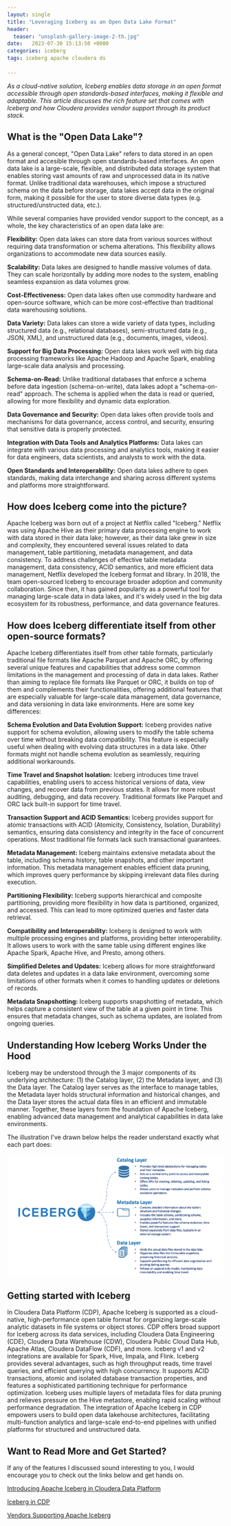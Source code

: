 ```yaml
---
layout: single
title: "Leveraging Iceberg as an Open Data Lake Format"
header:
  teaser: "unsplash-gallery-image-2-th.jpg"
date:   2023-07-30 15:13:50 +0000
categories: iceberg
tags: iceberg apache cloudera ds

---
```

*As a cloud-native solution, Iceberg enables data storage in an open format accessible through open standards-based interfaces, making it flexible and adaptable. This article discusses the rich feature set that comes with Iceberg and how Cloudera provides vendor support through its product stack.*

## What is the "Open Data Lake"?

As a general concept, "Open Data Lake" refers to data stored in an open format and accesible through open standards-based interfaces. An open data lake is a large-scale, flexible, and distributed data storage system that enables storing vast amounts of raw and unprocessed data in its native format. Unlike traditional data warehouses, which impose a structured schema on the data before storage, data lakes accept data in the original form, making it possible for the user to store diverse data types (e.g. structured/unstructed data, etc.).

While several companies have provided vendor support to the concept, as a whole, the key characteristics of an open data lake are:

**Flexibility:** Open data lakes can store data from various sources without requiring data transformation or schema alterations. This flexibility allows organizations to accommodate new data sources easily.

**Scalability:** Data lakes are designed to handle massive volumes of data. They can scale horizontally by adding more nodes to the system, enabling seamless expansion as data volumes grow.

**Cost-Effectiveness:** Open data lakes often use commodity hardware and open-source software, which can be more cost-effective than traditional data warehousing solutions.

**Data Variety:** Data lakes can store a wide variety of data types, including structured data (e.g., relational databases), semi-structured data (e.g., JSON, XML), and unstructured data (e.g., documents, images, videos).

**Support for Big Data Processing:** Open data lakes work well with big data processing frameworks like Apache Hadoop and Apache Spark, enabling large-scale data analysis and processing.

**Schema-on-Read:** Unlike traditional databases that enforce a schema before data ingestion (schema-on-write), data lakes adopt a "schema-on-read" approach. The schema is applied when the data is read or queried, allowing for more flexibility and dynamic data exploration.

**Data Governance and Security:** Open data lakes often provide tools and mechanisms for data governance, access control, and security, ensuring that sensitive data is properly protected.

**Integration with Data Tools and Analytics Platforms:** Data lakes can integrate with various data processing and analytics tools, making it easier for data engineers, data scientists, and analysts to work with the data.

**Open Standards and Interoperability:** Open data lakes adhere to open standards, making data interchange and sharing across different systems and platforms more straightforward.



## How does Iceberg come into the picture?

Apache Iceberg was born out of a project at Netflix called "Iceberg." Netflix was using Apache Hive as their primary data processing engine to work with data stored in their data lake; however, as their data lake grew in size and complexity, they encountered several issues related to data management, table partitioning, metadata management, and data consistency. To address challenges of effective table metadata management, data consistency, ACID semantics, and more efficient data management, Netflix developed the Iceberg format and library. In 2018, the team open-sourced Iceberg to encourage broader adoption and community collaboration. Since then, it has gained popularity as a powerful tool for managing large-scale data in data lakes, and it's widely used in the big data ecosystem for its robustness, performance, and data governance features.



## How does Iceberg differentiate itself from other open-source formats?

Apache Iceberg differentiates itself from other table formats, particularly traditional file formats like Apache Parquet and Apache ORC, by offering several unique features and capabilities that address some common limitations in the management and processing of data in data lakes. Rather than aiming to replace file formats like Parquet or ORC, it builds on top of them and complements their functionalities, offering additional features that are especially valuable for large-scale data management, data governance, and data versioning in data lake environments. Here are some key differences:

**Schema Evolution and Data Evolution Support:** Iceberg provides native support for schema evolution, allowing users to modify the table schema over time without breaking data compatibility. This feature is especially useful when dealing with evolving data structures in a data lake. Other formats might not handle schema evolution as seamlessly, requiring additional workarounds.

**Time Travel and Snapshot Isolation:** Iceberg introduces time travel capabilities, enabling users to access historical versions of data, view changes, and recover data from previous states. It allows for more robust auditing, debugging, and data recovery. Traditional formats like Parquet and ORC lack built-in support for time travel.

**Transaction Support and ACID Semantics:** Iceberg provides support for atomic transactions with ACID (Atomicity, Consistency, Isolation, Durability) semantics, ensuring data consistency and integrity in the face of concurrent operations. Most traditional file formats lack such transactional guarantees.

**Metadata Management:** Iceberg maintains extensive metadata about the table, including schema history, table snapshots, and other important information. This metadata management enables efficient data pruning, which improves query performance by skipping irrelevant data files during execution.

**Partitioning Flexibility:** Iceberg supports hierarchical and composite partitioning, providing more flexibility in how data is partitioned, organized, and accessed. This can lead to more optimized queries and faster data retrieval.

**Compatibility and Interoperability:** Iceberg is designed to work with multiple processing engines and platforms, providing better interoperability. It allows users to work with the same table using different engines like Apache Spark, Apache Hive, and Presto, among others.

**Simplified Deletes and Updates:** Iceberg allows for more straightforward data deletes and updates in a data lake environment, overcoming some limitations of other formats when it comes to handling updates or deletions of records.

**Metadata Snapshotting:** Iceberg supports snapshotting of metadata, which helps capture a consistent view of the table at a given point in time. This ensures that metadata changes, such as schema updates, are isolated from ongoing queries.


## Understanding How Iceberg Works Under the Hood

Iceberg may be understood through the 3 major components of its underlying architecture: (1) the Catalog layer, (2) the Metadata layer, and (3) the Data layer. The Catalog layer serves as the interface to manage tables, the Metadata layer holds structural information and historical changes, and the Data layer stores the actual data files in an efficient and immutable manner. Together, these layers form the foundation of Apache Iceberg, enabling advanced data management and analytical capabilities in data lake environments.

The illustration I've drawn below helps the reader understand exactly what each part does:

![Iceberg Illustration](/assets/posts/2023-07-30-iceberg-odf/iceberg_illustration.png)


## Getting started with Iceberg

In Cloudera Data Platform (CDP), Apache Iceberg is supported as a cloud-native, high-performance open table format for organizing large-scale analytic datasets in file systems or object stores. CDP offers broad support for Iceberg across its data services, including Cloudera Data Engineering (CDE), Cloudera Data Warehouse (CDW), Cloudera Public Cloud Data Hub, Apache Atlas, Cloudera DataFlow (CDF), and more. Iceberg v1 and v2 integrations are available for Spark, Hive, Impala, and Flink. Iceberg provides several advantages, such as high throughput reads, time travel queries, and efficient querying with high concurrency. It supports ACID transactions, atomic and isolated database transaction properties, and features a sophisticated partitioning technique for performance optimization. Iceberg uses multiple layers of metadata files for data pruning and relieves pressure on the Hive metastore, enabling rapid scaling without performance degradation. The integration of Apache Iceberg in CDP empowers users to build open data lakehouse architectures, facilitating multi-function analytics and large-scale end-to-end pipelines with unified platforms for structured and unstructured data.


## Want to Read More and Get Started?
If any of the features I discussed sound interesting to you, I would encourage you to check out the links below and get hands on. 

[Introducing Apache Iceberg in Cloudera Data Platform](https://blog.cloudera.com/introducing-apache-iceberg-in-cloudera-data-platform/)

[Iceberg in CDP](https://docs.cloudera.com/cdp-public-cloud/cloud/cdp-iceberg/topics/iceberg-in-cdp.html)

[Vendors Supporting Apache Iceberg](https://iceberg.apache.org/vendors/#clouderahttpclouderacom)
